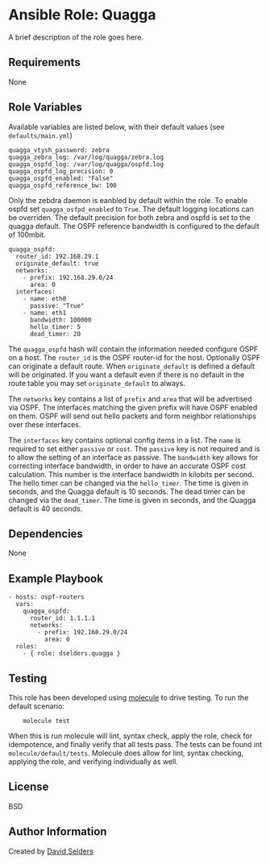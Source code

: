 # Ansible Role: Quagga

A brief description of the role goes here.

## Requirements

None

## Role Variables

Available variables are listed below, with their default values (see `defaults/main.yml`)

    quagga_vtysh_password: zebra
    quagga_zebra_log: /var/log/quagga/zebra.log
    quagga_ospfd_log: /var/log/quagga/ospfd.log
    quagga_ospfd_log_precision: 0
    quagga_ospfd_enabled: "False"
    quagga_ospfd_reference_bw: 100

Only the zebdra daemon is eanbled by default within the role.  To enable ospfd set `quagga_osfpd_enabled` to `True`.  The default logging locations can be overriden.  The default precision for both zebra and ospfd is set to the quagga default.  The OSPF reference bandwidth is configured to the default of 100mbit.

    quagga_ospfd:
      router_id: 192.168.29.1
      originate_default: true
      networks:
        - prefix: 192.168.29.0/24
          area: 0
      interfaces:
        - name: eth0
          passive: "True"
        - name: eth1
          bandwidth: 100000
          hello_timer: 5
          dead_timer: 20

The `quagga_ospfd` hash will contain the information needed configure OSPF on a host.  The `router_id` is the OSPF router-id for the host.  Optionally OSPF can originate a default route.  When `originate_default` is defined a default will be originated.  If you want a default even if there is no default in the route table you may set `originate_default` to always.

The `networks` key contains a list of `prefix` and `area` that will be advertised via OSPF.  The interfaces matching the given prefix will have OSPF enabled on them.  OSPF will send out hello packets and form neighbor relationships over these interfaces.

The `interfaces` key contains optional config items in a list.  The `name` is required to set either `passive` or `cost`.  The `passive` key is not required and is to allow the setting of an interface as passive.  The `bandwidth` key allows for correcting interface bandwidth, in order to have an accurate OSPF cost calculation.  This number is the interface bandwidth in kilobits per second.  The hello timer can be changed via the `hello_timer`.  The time is given in seconds, and the Quagga default is 10 seconds.  The dead timer can be changed via the `dead_timer`.  The time is given in seconds, and the Quagga default is 40 seconds.

## Dependencies

None

## Example Playbook

    - hosts: ospf-routers
      vars:
        quagga_ospfd:
          router_id: 1.1.1.1
          networks:
            - prefix: 192.168.29.0/24
              area: 0
      roles:
        - { role: dselders.quagga }

## Testing

This role has been developed using [molecule](https://molecule.readthedocs.io/en/latest/) to drive testing.  To run the default scenario:

        molecule test

When this is run molecule will lint, syntax check, apply the role, check for idempotence, and finally verify that all tests pass.  The tests can be found int `molecule/default/tests`.  Molecule does allow for lint, syntax checking, applying the role, and verifying individually as well.

## License

BSD

## Author Information

Created by [David Selders](https://github.com/dselders)
